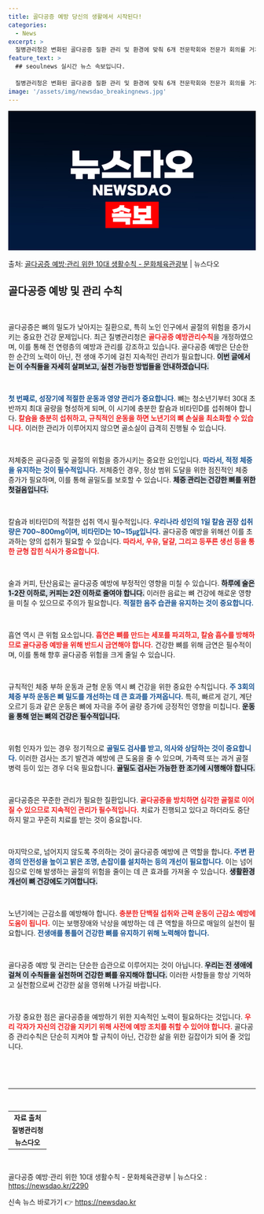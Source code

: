 ```yaml
---
title: 골다공증 예방 당신의 생활에서 시작된다!
categories:
  - News
excerpt: >
  질병관리청은 변화된 골다공증 질환 관리 및 환경에 맞춰 6개 전문학회와 전문가 회의를 거쳐 13년 제정 이후…
feature_text: >
  ## seoulnews 실시간 뉴스 속보입니다.

  질병관리청은 변화된 골다공증 질환 관리 및 환경에 맞춰 6개 전문학회와 전문가 회의를 거쳐 13년 제정 이후…
image: '/assets/img/newsdao_breakingnews.jpg'
---
```


![뉴스다오 속보](/assets/img/newsdao_breakingnews.jpg)

<p>출처: <a href="https://newsdao.kr/2290" rel="dofollow">골다공증 예방·관리 위한 10대 생활수칙  - 문화체육관광부</a> | 뉴스다오</p>

<h2 data-ke-size="size26">골다공증 예방 및 관리 수칙</h2>

<p data-ke-size="size16">&nbsp;</p> 

골다공증은 뼈의 밀도가 낮아지는 질환으로, 특히 노인 인구에서 골절의 위험을 증가시키는 중요한 건강 문제입니다. 최근 질병관리청은 <b><span style="color: #ee2323;">골다공증 예방관리수칙</span></b>을 개정하였으며, 이를 통해 전 연령층의 예방과 관리를 강조하고 있습니다. 골다공증 예방은 단순한 한 순간의 노력이 아닌, 전 생애 주기에 걸친 지속적인 관리가 필요합니다. <b><span style="background-color: #21538527;">이번 글에서는 이 수칙들을 자세히 살펴보고, 실천 가능한 방법들을 안내하겠습니다.</span></b>

<p data-ke-size="size16">&nbsp;</p>

<b><span style="color: #1a5490;">첫 번째로, 성장기에 적절한 운동과 영양 관리가 중요합니다.</span></b> 뼈는 청소년기부터 30대 초반까지 최대 골량을 형성하게 되며, 이 시기에 충분한 칼슘과 비타민D를 섭취해야 합니다. <b><span style="color: #ee2323;">칼슘을 충분히 섭취하고, 규칙적인 운동을 하면 노년기의 뼈 손실을 최소화할 수 있습니다.</span></b> 이러한 관리가 이루어지지 않으면 골소실이 급격히 진행될 수 있습니다.

<p data-ke-size="size16">&nbsp;</p>

저체중은 골다공증 및 골절의 위험을 증가시키는 중요한 요인입니다. <b><span style="color: #1a5490;">따라서, 적정 체중을 유지하는 것이 필수적입니다.</span></b> 저체중인 경우, 정상 범위 도달을 위한 점진적인 체중 증가가 필요하며, 이를 통해 골밀도를 보호할 수 있습니다. <b><span style="background-color: #21538527;">체중 관리는 건강한 뼈를 위한 첫걸음입니다.</span></b>

<p data-ke-size="size16">&nbsp;</p>

칼슘과 비타민D의 적절한 섭취 역시 필수적입니다. <b><span style="color: #1a5490;">우리나라 성인의 1일 칼슘 권장 섭취량은 700~800mg이며, 비타민D는 10~15㎍입니다.</span></b> 골다공증 예방을 위해선 이를 초과하는 양의 섭취가 필요할 수 있습니다. <b><span style="color: #ee2323;">따라서, 우유, 달걀, 그리고 등푸른 생선 등을 통한 균형 잡힌 식사가 중요합니다.</span></b>

<p data-ke-size="size16">&nbsp;</p>

술과 커피, 탄산음료는 골다공증 예방에 부정적인 영향을 미칠 수 있습니다. <b><span style="background-color: #21538527;">하루에 술은 1-2잔 이하로, 커피는 2잔 이하로 줄여야 합니다.</span></b> 이러한 음료는 뼈 건강에 해로운 영향을 미칠 수 있으므로 주의가 필요합니다. <b><span style="color: #1a5490;">적절한 음주 습관을 유지하는 것이 중요합니다.</span></b>

<p data-ke-size="size16">&nbsp;</p>

흡연 역시 큰 위험 요소입니다. <b><span style="color: #ee2323;">흡연은 뼈를 만드는 세포를 파괴하고, 칼슘 흡수를 방해하므로 골다공증 예방을 위해 반드시 금연해야 합니다.</span></b> 건강한 뼈를 위해 금연은 필수적이며, 이를 통해 향후 골다공증 위험을 크게 줄일 수 있습니다.

<p data-ke-size="size16">&nbsp;</p>

규칙적인 체중 부하 운동과 균형 운동 역시 뼈 건강을 위한 중요한 수칙입니다. <b><span style="color: #1a5490;">주 3회의 체중 부하 운동은 뼈 밀도를 개선하는 데 큰 효과를 가져옵니다.</span></b> 특히, 빠르게 걷기, 계단 오르기 등과 같은 운동은 뼈에 자극을 주어 골량 증가에 긍정적인 영향을 미칩니다. <b><span style="background-color: #21538527;">운동을 통해 얻는 뼈의 건강은 필수적입니다.</span></b>

<p data-ke-size="size16">&nbsp;</p>

위험 인자가 있는 경우 정기적으로 <b><span style="color: #1a5490;">골밀도 검사를 받고, 의사와 상담하는 것이 중요합니다.</span></b> 이러한 검사는 조기 발견과 예방에 큰 도움을 줄 수 있으며, 가족력 또는 과거 골절 병력 등이 있는 경우 더욱 필요합니다. <b><span style="background-color: #21538527;">골밀도 검사는 가능한 한 조기에 시행해야 합니다.</span></b>

<p data-ke-size="size16">&nbsp;</p>

골다공증은 꾸준한 관리가 필요한 질환입니다. <b><span style="color: #ee2323;">골다공증을 방치하면 심각한 골절로 이어질 수 있으므로 지속적인 관리가 필수적입니다.</span></b> 치료가 진행되고 있다고 하더라도 중단하지 말고 꾸준히 치료를 받는 것이 중요합니다.

<p data-ke-size="size16">&nbsp;</p>

마지막으로, 넘어지지 않도록 주의하는 것이 골다공증 예방에 큰 역할을 합니다. <b><span style="color: #1a5490;">주변 환경의 안전성을 높이고 밝은 조명, 손잡이를 설치하는 등의 개선이 필요합니다.</span></b> 이는 넘어짐으로 인해 발생하는 골절의 위험을 줄이는 데 큰 효과를 가져올 수 있습니다. <b><span style="background-color: #21538527;">생활환경 개선이 뼈 건강에도 기여합니다.</span></b>

<p data-ke-size="size16">&nbsp;</p>

노년기에는 근감소를 예방해야 합니다. <b><span style="color: #ee2323;">충분한 단백질 섭취와 근력 운동이 근감소 예방에 도움이 됩니다.</span></b> 이는 보행장애와 낙상을 예방하는 데 큰 역할을 하므로 매일의 실천이 필요합니다. <b><span style="color: #1a5490;">전생애를 통틀어 건강한 뼈를 유지하기 위해 노력해야 합니다.</span></b>

<p data-ke-size="size16">&nbsp;</p>

골다공증 예방 및 관리는 단순한 습관으로 이루어지는 것이 아닙니다. <b><span style="background-color: #21538527;">우리는 전 생애에 걸쳐 이 수칙들을 실천하며 건강한 뼈를 유지해야 합니다.</span></b> 이러한 사항들을 항상 기억하고 실천함으로써 건강한 삶을 영위해 나가길 바랍니다. 

<p data-ke-size="size16">&nbsp;</p>

가장 중요한 점은 골다공증을 예방하기 위한 지속적인 노력이 필요하다는 것입니다. <b><span style="color: #ee2323;">우리 각자가 자신의 건강을 지키기 위해 사전에 예방 조치를 취할 수 있어야 합니다.</span></b> 골다공증 관리수칙은 단순히 지켜야 할 규칙이 아닌, 건강한 삶을 위한 길잡이가 되어 줄 것입니다. 

<p data-ke-size="size16">&nbsp;</p>

<article>
<p data-ke-size="size16">&nbsp;</p>
</article>

<hr>

<article>
<p data-ke-size="size16">&nbsp;</p>
</article>

<table>
<tr>
<td style="text-align: center; height: 17px;"><b>자료 출처</b></td>
</tr>
<tr>
<td style="text-align: center; height: 17px;"><b>질병관리청</b></td>
</tr>
<tr>
<td style="text-align: center; height: 17px;"><b>뉴스다오</b></td>
</tr>
</table>

<p data-ke-size="size16">&nbsp;</p> 

<article>
<p data-ke-size="size16">골다공증 예방·관리 위한 10대 생활수칙  - 문화체육관광부 | 뉴스다오  : <a href="https://newsdao.kr/2290">https://newsdao.kr/2290</a></p>
</article> 

신속 뉴스 바로가기 👉 <a href="https://newsdao.kr" rel="dofollow">https://newsdao.kr</a>


